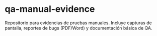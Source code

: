 # qa-manual-evidence
Repositorio para evidencias de pruebas manuales. Incluye capturas de pantalla, reportes de bugs (PDF/Word) y documentación básica de QA.
